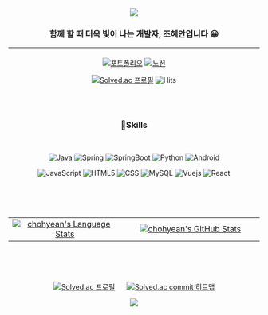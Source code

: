 <div align="center">
<img src="https://capsule-render.vercel.app/api?type=waving&color=20:b0c4de,100:FFC4AB&height=250&text=Hyean's%20Github&animation=fadeIn&fontColor=ffffff&fontAlignY=40&fontSize=45" />
<div align="center">

<!-- 소개 -->
<h3>함께 할 때 더욱 빛이 나는 개발자, 조혜안입니다 😀</h3>
<hr>
<h4></h4>

<!-- 뱃지 
<a href="[1. 연결하고싶은 사이트 url]" target="_blank"><img src="https://img.shields.io/badge/[2. 등록하려는 이름]-[3. #을 뺀 나머지 색깔코드]?style=flat-square&logo=[4. 로고명(아이콘명)]&logoColor=white"/></a> -->  

[![포트폴리오](https://img.shields.io/badge/Portfolio-FF858B?style=for-the-badge&logo=moleculer&logoColor=white)](https://icy-territory-3d4.notion.site/c7f7d0b4d7924af1bb8bbb21ab16919c)
[![노션](https://img.shields.io/badge/Notion-92a8d1?style=for-the-badge&logo=notion&logoColor=white)](https://icy-territory-3d4.notion.site/8d2028fbc10f445c9bdb3699041e9c0a)
 
[![Solved.ac
프로필](http://mazassumnida.wtf/api/mini/generate_badge?boj=ashha)](https://solved.ac/ashha)
![Hits](https://hits.seeyoufarm.com/api/count/incr/badge.svg?url=https%3A%2F%2Fgithub.com%2Fchohyean&count_bg=%23F7CAC9&title_bg=%2392A8D1&icon=&icon_color=%23F7CAC9&title=hits&edge_flat=false) 

 </div>

 <br><br>
 
<div align=center>

### 💪Skills
<br>

![Java](https://img.shields.io/badge/Java-007396.svg?&style=for-the-badge&logo=java&logoColor=white)
![Spring](https://img.shields.io/badge/Spring-6DB33F.svg?&style=for-the-badge&logo=Spring&logoColor=white)
![SpringBoot](https://img.shields.io/badge/springboot-6DB33F?&style=for-the-badge&logo=springboot&logoColor=white)
![Python](https://img.shields.io/badge/Python-3776AB.svg?&style=for-the-badge&logo=Python&logoColor=white)
![Android](https://img.shields.io/badge/Android-3DDC84.svg?&style=for-the-badge&logo=Android&logoColor=white)

![JavaScript](https://img.shields.io/badge/JavaScript-F7DF1E.svg?&style=for-the-badge&logo=JavaScript&logoColor=white)
![HTML5](https://img.shields.io/badge/HTML5-E34F26.svg?&style=for-the-badge&logo=HTML5&logoColor=white)
![CSS](https://img.shields.io/badge/css-1572B6?style=for-the-badge&logo=css3&logoColor=white)
![MySQL](https://img.shields.io/badge/MySQL-4479A1.svg?&style=for-the-badge&logo=MySQL&logoColor=white)
![Vuejs](https://img.shields.io/badge/vue.js-4FC08D?style=for-the-badge&logo=vue.js&logoColor=white)
![React](https://img.shields.io/badge/react-61DAFB?style=for-the-badge&logo=react&logoColor=black)

 <br>
 <br>
 <br>
 <table width="100%">
    <tbody>
      <tr>
        <td width="45%" >
        <div align="center" width="100%">
          <a href="https://github.com/chohyean">
            <img src="https://github-readme-stats.vercel.app/api/top-langs/?username=chohyean&hide=ruby&layout=compact&hide_border=true&langs_count=6&title_color=92a8d1&icon_color=FF858B" alt="chohyean's Language Stats" vertical-align="middle"/>
          </a>
        </div>
        </td>
        <td width="55%" style="border: none !important;">
        <div align="center" width="100%">
          <a href="https://github.com/chohyean">
            <img src="https://github-readme-stats.vercel.app/api?username=chohyean&show_icons=true&hide_border=true&title_color=92a8d1&icon_color=FF858B" alt="chohyean's GitHub Stats" vertical-align="middle"/>
          </a>
        </div>
        </td>
      </tr>
    </tbody>
  <table>

<br>
<br>
 <br>

[![Solved.ac 
프로필](http://mazassumnida.wtf/api/v2/generate_badge?boj=ashha)](https://solved.ac/ashha)
&nbsp;&nbsp;&nbsp;&nbsp;
[![Solved.ac commit 히트맵](http://mazandi.herokuapp.com/api?handle=ashha&theme=warm)](https://solved.ac/ashha)

</div>

<img src="https://capsule-render.vercel.app/api?type=waving&color=20:b0c4de,100:FFC4AB&height=200&reversal=true&section=footer" />

<!--
**chohyean/chohyean** is a ✨ _special_ ✨ repository because its `README.md` (this file) appears on your GitHub profile.

Here are some ideas to get you started:
 
- 🔭 I’m currently working on ...
- 🌱 I’m currently learning ...
- 👯 I’m looking to collaborate on ...
- 🤔 I’m looking for help with ...
- 💬 Ask me about ...
- 📫 How to reach me: ...
- 😄 Pronouns: ...
- ⚡ Fun fact: ...
-->
